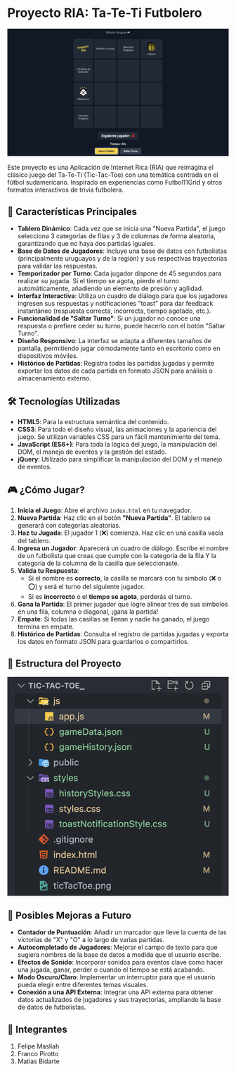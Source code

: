 # Proyecto RIA: Ta-Te-Ti Futbolero
![TicTacToe](/ticTacToe.png)

Este proyecto es una Aplicación de Internet Rica (RIA) que reimagina el clásico juego del Ta-Te-Ti (Tic-Tac-Toe) con una temática centrada en el fútbol sudamericano. Inspirado en experiencias como Futbol11Grid y otros formatos interactivos de trivia futbolera.

## 🚀 Características Principales

-   **Tablero Dinámico**: Cada vez que se inicia una "Nueva Partida", el juego selecciona 3 categorías de filas y 3 de columnas de forma aleatoria, garantizando que no haya dos partidas iguales.
-   **Base de Datos de Jugadores**: Incluye una base de datos con futbolistas (principalmente uruguayos y de la región) y sus respectivas trayectorias para validar las respuestas.
-   **Temporizador por Turno**: Cada jugador dispone de 45 segundos para realizar su jugada. Si el tiempo se agota, pierde el turno automáticamente, añadiendo un elemento de presión y agilidad.
-   **Interfaz Interactiva**: Utiliza un cuadro de diálogo para que los jugadores ingresen sus respuestas y notificaciones "toast" para dar feedback instantáneo (respuesta correcta, incorrecta, tiempo agotado, etc.).
-   **Funcionalidad de "Saltar Turno"**: Si un jugador no conoce una respuesta o prefiere ceder su turno, puede hacerlo con el botón "Saltar Turno".
-   **Diseño Responsivo**: La interfaz se adapta a diferentes tamaños de pantalla, permitiendo jugar cómodamente tanto en escritorio como en dispositivos móviles.
-   **Histórico de Partidas**: Registra todas las partidas jugadas y permite exportar los datos de cada partida en formato JSON para análisis o almacenamiento externo.

## 🛠️ Tecnologías Utilizadas

-   **HTML5**: Para la estructura semántica del contenido.
-   **CSS3**: Para todo el diseño visual, las animaciones y la apariencia del juego. Se utilizan variables CSS para un fácil mantenimiento del tema.
-   **JavaScript (ES6+)**: Para toda la lógica del juego, la manipulación del DOM, el manejo de eventos y la gestión del estado.
-   **jQuery**: Utilizado para simplificar la manipulación del DOM y el manejo de eventos.

## 🎮 ¿Cómo Jugar?

1.  **Inicia el Juego**: Abre el archivo `index.html` en tu navegador.
2.  **Nueva Partida**: Haz clic en el botón **"Nueva Partida"**. El tablero se generará con categorías aleatorias.
3.  **Haz tu Jugada**: El jugador 1 (❌) comienza. Haz clic en una casilla vacía del tablero.
4.  **Ingresa un Jugador**: Aparecerá un cuadro de diálogo. Escribe el nombre de un futbolista que creas que cumple con la categoría de la fila Y la categoría de la columna de la casilla que seleccionaste.
5.  **Valida tu Respuesta**:
    -   Si el nombre es **correcto**, la casilla se marcará con tu símbolo (❌ o ⭕) y será el turno del siguiente jugador.
    -   Si es **incorrecto** o el **tiempo se agota**, perderás el turno.
6.  **Gana la Partida**: El primer jugador que logre alinear tres de sus símbolos en una fila, columna o diagonal, ¡gana la partida!
7.  **Empate**: Si todas las casillas se llenan y nadie ha ganado, el juego termina en empate.
8.  **Histórico de Partidas**: Consulta el registro de partidas jugadas y exporta los datos en formato JSON para guardarlos o compartirlos.

## 📂 Estructura del Proyecto

![Estructura_proyecto](/Estructura_proyecto.png)

## 🔮 Posibles Mejoras a Futuro

-   **Contador de Puntuación**: Añadir un marcador que lleve la cuenta de las victorias de "X" y "O" a lo largo de varias partidas.
-   **Autocompletado de Jugadores**: Mejorar el campo de texto para que sugiera nombres de la base de datos a medida que el usuario escribe.
-   **Efectos de Sonido**: Incorporar sonidos para eventos clave como hacer una jugada, ganar, perder o cuando el tiempo se está acabando.
-   **Modo Oscuro/Claro**: Implementar un interruptor para que el usuario pueda elegir entre diferentes temas visuales.
-   **Conexión a una API Externa**: Integrar una API externa para obtener datos actualizados de jugadores y sus trayectorias, ampliando la base de datos de futbolistas.

## 👥 Integrantes

1. Felipe Masliah
2. Franco Pirotto
3. Matias Bidarte